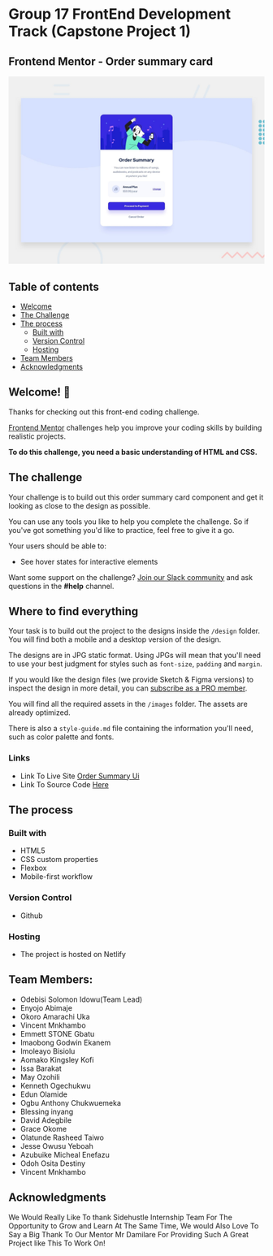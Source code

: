 # Group 17 FrontEnd Development Track (Capstone Project 1)

## Frontend Mentor - Order summary card

![Design preview for the Order summary card coding challenge](./design/desktop-preview.jpg)

## Table of contents

  - [Welcome](#welcome)
  - [The Challenge](#the-challenge)
  - [The process](#The-process)
    - [Built with](#Built-with)
    - [Version Control](#Version-Control)
    - [Hosting](#Hosting)
  - [Team Members](#Team-Members)
  - [Acknowledgments](#Acknowledgments)

## Welcome! 👋

Thanks for checking out this front-end coding challenge.

[Frontend Mentor](https://www.frontendmentor.io) challenges help you improve your coding skills by building realistic projects.

**To do this challenge, you need a basic understanding of HTML and CSS.**

## The challenge

Your challenge is to build out this order summary card component and get it looking as close to the design as possible.

You can use any tools you like to help you complete the challenge. So if you've got something you'd like to practice, feel free to give it a go.

Your users should be able to:

- See hover states for interactive elements

Want some support on the challenge? [Join our Slack community](https://www.frontendmentor.io/slack) and ask questions in the **#help** channel.

## Where to find everything

Your task is to build out the project to the designs inside the `/design` folder. You will find both a mobile and a desktop version of the design. 

The designs are in JPG static format. Using JPGs will mean that you'll need to use your best judgment for styles such as `font-size`, `padding` and `margin`. 

If you would like the design files (we provide Sketch & Figma versions) to inspect the design in more detail, you can [subscribe as a PRO member](https://www.frontendmentor.io/pro).

You will find all the required assets in the `/images` folder. The assets are already optimized.

There is also a `style-guide.md` file containing the information you'll need, such as color palette and fonts.


### Links

- Link To Live Site [Order Summary Ui](https://order-summary-ui-sidehustle.netlify.app/)
- Link To Source Code [Here](https://github.com/OdebisiidowuSolomon/order-summary-ui-sidehustle-project)

## The process

### Built with

- HTML5
- CSS custom properties
- Flexbox
- Mobile-first workflow

### Version Control
- Github
### Hosting
- The project is hosted on Netlify

## Team Members:
- Odebisi Solomon Idowu(Team Lead)
- Enyojo Abimaje
- Okoro Amarachi Uka
- Vincent Mnkhambo
- Emmett STONE Gbatu
- Imaobong Godwin Ekanem
- Imoleayo Bisiolu
- Aomako Kingsley Kofi
- Issa Barakat
- May Ozohili 
- Kenneth Ogechukwu
- Edun Olamide
- Ogbu Anthony Chukwuemeka
- Blessing inyang
- David Adegbile
- Grace Okome
- Olatunde Rasheed Taiwo
- Jesse Owusu Yeboah
- Azubuike Micheal Enefazu
- Odoh Osita Destiny
- Vincent Mnkhambo

## Acknowledgments

We Would Really Like To thank Sidehustle Internship Team For The Opportunity to Grow and Learn At The Same Time, 
We would Also Love To Say a Big Thank To Our Mentor Mr Damilare For Providing Such A Great Project like This To Work On!


